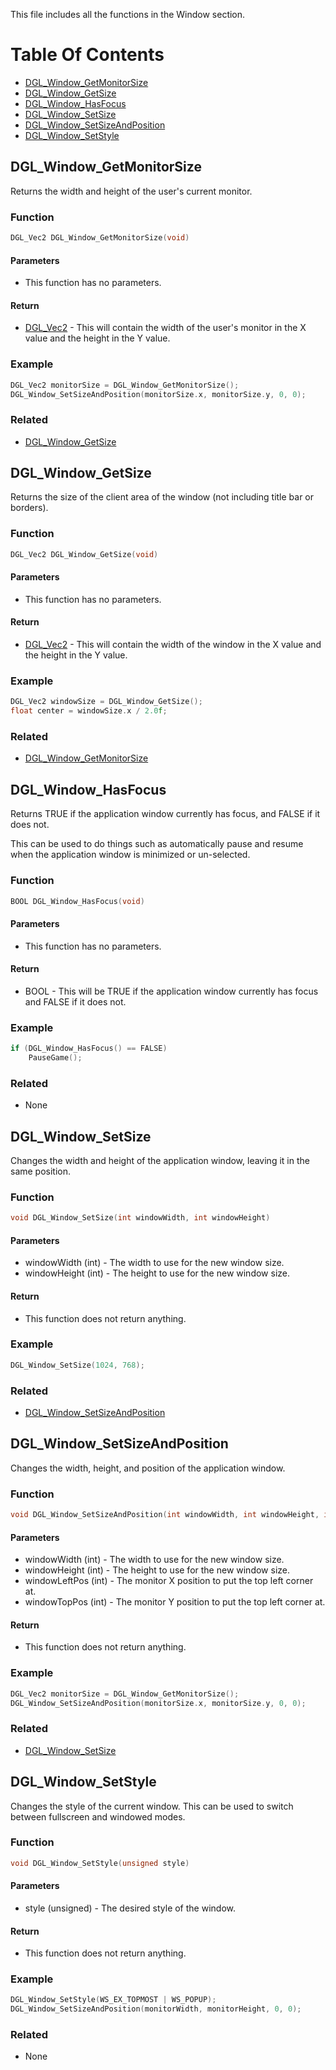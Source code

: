 This file includes all the functions in the Window section.

# Table Of Contents

- [DGL_Window_GetMonitorSize](#dgl_window_getmonitorsize)
- [DGL_Window_GetSize](#dgl_window_getsize)
- [DGL_Window_HasFocus](#dgl_window_hasfocus)
- [DGL_Window_SetSize](#dgl_window_setsize)
- [DGL_Window_SetSizeAndPosition](#dgl_window_setsizeandposition)
- [DGL_Window_SetStyle](#dgl_window_setstyle)

## DGL_Window_GetMonitorSize

Returns the width and height of the user's current monitor.

### Function

```C
DGL_Vec2 DGL_Window_GetMonitorSize(void)
```

#### Parameters

- This function has no parameters.

#### Return

- [DGL_Vec2](Types.md/#dgl_vec2) - This will contain the width of the user's monitor in the X value and the height in the Y value.

### Example

```C
DGL_Vec2 monitorSize = DGL_Window_GetMonitorSize();
DGL_Window_SetSizeAndPosition(monitorSize.x, monitorSize.y, 0, 0);
```

### Related

- [DGL_Window_GetSize](#dgl_window_getsize)

## DGL_Window_GetSize

Returns the size of the client area of the window (not including title bar or borders).

### Function

```C
DGL_Vec2 DGL_Window_GetSize(void)
```

#### Parameters

- This function has no parameters.

#### Return

- [DGL_Vec2](Types.md/#dgl_vec2) - This will contain the width of the window in the X value and the height in the Y value.

### Example

```C
DGL_Vec2 windowSize = DGL_Window_GetSize();
float center = windowSize.x / 2.0f;
```

### Related

- [DGL_Window_GetMonitorSize](#dgl_window_getmonitorsize)

## DGL_Window_HasFocus

Returns TRUE if the application window currently has focus, and FALSE if it does not.

This can be used to do things such as automatically pause and resume when the application window is minimized or un-selected.

### Function

```C
BOOL DGL_Window_HasFocus(void)
```

#### Parameters

- This function has no parameters.

#### Return

- BOOL - This will be TRUE if the application window currently has focus and FALSE if it does not.

### Example

```C
if (DGL_Window_HasFocus() == FALSE)
    PauseGame();
```

### Related

- None

## DGL_Window_SetSize

Changes the width and height of the application window, leaving it in the same position.

### Function

```C
void DGL_Window_SetSize(int windowWidth, int windowHeight)
```

#### Parameters

- windowWidth (int) - The width to use for the new window size.
- windowHeight (int) - The height to use for the new window size.

#### Return

- This function does not return anything.

### Example

```C
DGL_Window_SetSize(1024, 768);
```

### Related

- [DGL_Window_SetSizeAndPosition](#dgl_window_setsizeandposition)

## DGL_Window_SetSizeAndPosition

Changes the width, height, and position of the application window.

### Function

```C
void DGL_Window_SetSizeAndPosition(int windowWidth, int windowHeight, int windowLeftPos, int windowTopPos)
```

#### Parameters

- windowWidth (int) - The width to use for the new window size.
- windowHeight (int) - The height to use for the new window size.
- windowLeftPos (int) - The monitor X position to put the top left corner at.
- windowTopPos (int) - The monitor Y position to put the top left corner at.

#### Return

- This function does not return anything.

### Example

```C
DGL_Vec2 monitorSize = DGL_Window_GetMonitorSize();
DGL_Window_SetSizeAndPosition(monitorSize.x, monitorSize.y, 0, 0);
```

### Related

- [DGL_Window_SetSize](#dgl_window_setsize)

## DGL_Window_SetStyle

Changes the style of the current window. This can be used to switch between fullscreen and windowed modes.

### Function

```C
void DGL_Window_SetStyle(unsigned style)
```

#### Parameters

- style (unsigned) - The desired style of the window.

#### Return

- This function does not return anything.

### Example

```C
DGL_Window_SetStyle(WS_EX_TOPMOST | WS_POPUP);
DGL_Window_SetSizeAndPosition(monitorWidth, monitorHeight, 0, 0);
```

### Related

- None